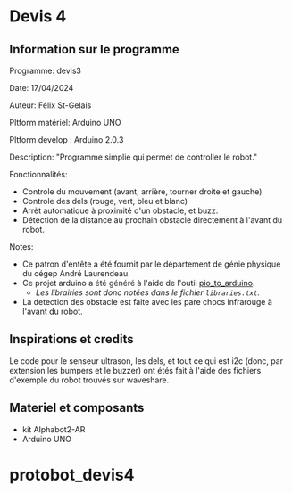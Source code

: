 # Devis 4

## Information sur le programme

Programme:        devis3

Date:             17/04/2024

Auteur:           Félix St-Gelais

Pltform matériel: Arduino UNO

Pltform develop : Arduino 2.0.3

Description:      "Programme simplie qui permet de controller le robot."

Fonctionnalités:

- Controle du mouvement (avant, arrière, tourner droite et gauche)
- Controle des dels (rouge, vert, bleu et blanc)
- Arrèt automatique à proximité d'un obstacle, et buzz.
- Détection de la distance au prochain obstacle directement à l'avant du robot.

Notes:

- Ce patron d'entête a été fournit par le département de génie physique du cégep André Laurendeau.
- Ce projet arduino a été généré à l'aide de l'outil [pio_to_arduino](https://github.com/cidit/pio_to_arduino).
  - *Les librairies sont donc notées dans le fichier `libraries.txt`.*
- La detection des obstacle est faite avec les pare chocs infrarouge à l'avant du robot.
  
## Inspirations et credits

Le code pour le senseur ultrason, les dels, et tout ce qui est i2c (donc, par extension les bumpers et le buzzer) ont étés fait à l'aide des fichiers d'exemple du robot trouvés sur waveshare.

## Materiel et composants

- kit Alphabot2-AR
- Arduino UNO
# protobot_devis4
